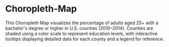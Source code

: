 # Choropleth-Map
This Choropleth Map visualizes the percentage of adults aged 25+ with a bachelor's degree or higher in U.S. counties (2010–2014). Counties are shaded using a color scale to represent education levels, with interactive tooltips displaying detailed data for each county and a legend for reference.
